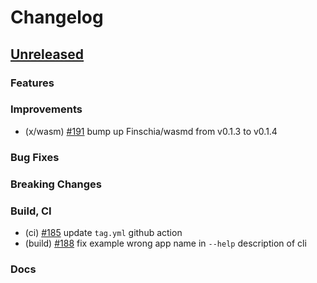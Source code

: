 <!--
Guiding Principles:

Changelogs are for humans, not machines.
There should be an entry for every single version.
The same types of changes should be grouped.
Versions and sections should be linkable.
The latest version comes first.
The release date of each version is displayed.
Mention whether you follow Semantic Versioning.

Usage:

Change log entries are to be added to the Unreleased section under the
appropriate stanza (see below). Each entry should ideally include a tag and
the Github issue reference in the following format:

* (<tag>) \#<issue-number> message

The issue numbers will later be link-ified during the release process so you do
not have to worry about including a link manually, but you can if you wish.

Types of changes (Stanzas):

"Features" for new features.
"Improvements" for changes in existing functionality.
"Deprecated" for soon-to-be removed features.
"Bug Fixes" for any bug fixes.
"Client Breaking" for breaking CLI commands and REST routes.
"State Machine Breaking" for breaking the AppState

Ref: https://keepachangelog.com/en/1.0.0/
-->

# Changelog

## [Unreleased]

### Features

### Improvements
* (x/wasm) [\#191](https://github.com/Finschia/finschia/pull/191) bump up Finschia/wasmd from v0.1.3 to v0.1.4

### Bug Fixes

### Breaking Changes

### Build, CI
* (ci) [\#185](https://github.com/Finschia/finschia/pull/185) update `tag.yml` github action
* (build) [\#188](https://github.com/Finschia/finschia/pull/188) fix example wrong app name in `--help` description of cli

### Docs

<!-- Release links -->
[Unreleased]: https://github.com/Finschia/finschia/compare/v1.0.0...HEAD
